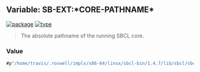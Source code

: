 ## Variable: SB-EXT:\*CORE-PATHNAME\*
[![package](https://img.shields.io/badge/Package-SB--EXT-5f9ea0.svg?style=social&colorA=999999)](../) [![type](https://img.shields.io/badge/Type-Variable-5f9ea0.svg?style=social&colorA=999999)](../#variable) 

> The absolute pathname of the running SBCL core.

### Value
```cl
#p"/home/travis/.roswell/impls/x86-64/linux/sbcl-bin/1.4.7/lib/sbcl/sbcl.core"
```
